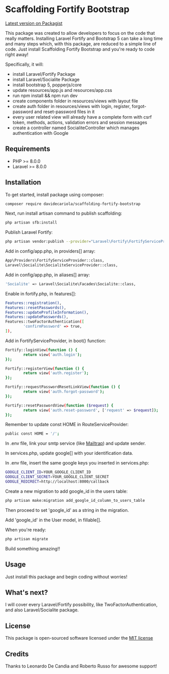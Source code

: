 # Scaffolding Fortify Bootstrap

[Latest version on Packagist](https://packagist.org/packages/davidecariola/scaffolding-fortify-bootstrap)

This package was created to allow developers to focus on the code that really matters.
Installing Laravel Fortify and Bootstrap 5 can take a long time and many steps which, with this package, are reduced to a simple line of code.
Just install Scaffolding Fortify Bootstrap and you're ready to code right away!


Specifically, it will:
* install Laravel/Fortify Package
* install Laravel/Socialite Package
* install bootstrap 5, popperjs/core
* update resources/app.js and resources/app.css 
* run npm install && npm run dev
* create components folder in resources/views with layout file
* create auth folder in resources/views with login, register, forgot-password and reset-password files in it
* every user related view will already have a complete form with csrf token, methods, actions, validation errors and session messages
* create a controller named SocialiteController which manages authentication with Google


## Requirements
* PHP >= 8.0.0
* Laravel >= 8.0.0


## Installation

To get started, install package using composer:
```bash
composer require davidecariola/scaffolding-fortify-bootstrap
```


Next, run install artisan command to publish scaffolding:
```bash
php artisan sfb:install
```


Publish Laravel Fortify:
```bash
php artisan vendor:publish --provider="Laravel\Fortify\FortifyServiceProvider"
```


Add in config/app.php, in providers[] array:
```bash
App\Providers\FortifyServiceProvider::class,
Laravel\Socialite\SocialiteServiceProvider::class,
```


Add in config/app.php, in aliases[] array:
```bash
'Socialite' => Laravel\Socialite\Facades\Socialite::class,
```


Enable in fortify.php, in features[]:
```bash
Features::registration(),
Features::resetPasswords(),
Features::updateProfileInformation(),
Features::updatePasswords(),
Features::twoFactorAuthentication([
        'confirmPassword' => true,
]),
```


Add in FortifyServiceProvider, in boot() function:
```bash
Fortify::loginView(function () {
        return view('auth.login');
});

Fortify::registerView(function () {
        return view('auth.register');
});

Fortify::requestPasswordResetLinkView(function () {
        return view('auth.forgot-password');
});

Fortify::resetPasswordView(function ($request) {
        return view('auth.reset-password', ['request' => $request]);
});
```


Remember to update const HOME in RouteServiceProvider:
```bash
public const HOME = '/';
```


In .env file, link your smtp service (like [Mailtrap](https://mailtrap.io/)) and update sender.

In services.php, update google[] with your identification data.

In .env file, insert the same google keys you inserted in services.php:
```bash
GOOGLE_CLIENT_ID=YOUR_GOOGLE_CLIENT_ID
GOOGLE_CLIENT_SECRET=YOUR_GOOGLE_CLIENT_SECRET
GOOGLE_REDIRECT=http://localhost:8000/callback
```

Create a new migration to add google_id in the users table:
```bash
php artisan make:migration add_google_id_column_to_users_table
```

Then proceed to set 'google_id' as a string in the migration.

Add 'google_id' in the User model, in fillable[].


When you're ready:
```bash
php artisan migrate
```


Build something amazing!!


## Usage

Just install this package and begin coding without worries!


## What's next?

I will cover every Laravel/Fortify possibility, like TwoFactorAuthentication, and also Laravel/Socialite package.


## License

This package is open-sourced software licensed under the [MIT license](https://choosealicense.com/licenses/mit/)


## Credits

Thanks to Leonardo De Candia and Roberto Russo for awesome support!
